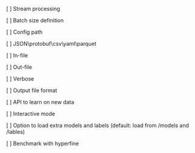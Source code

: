 [ ] Stream processing

[ ] Batch size definition

[ ] Config path

[ ] JSON\protobuf\csv\yaml\parquet

[ ] In-file

[ ] Out-file

[ ] Verbose

[ ] Output file format

[ ] API to learn on new data

[ ] Interactive mode

[ ] Option to load extra models and labels (default: load from /models and /lables)

[ ] Benchmark with hyperfine